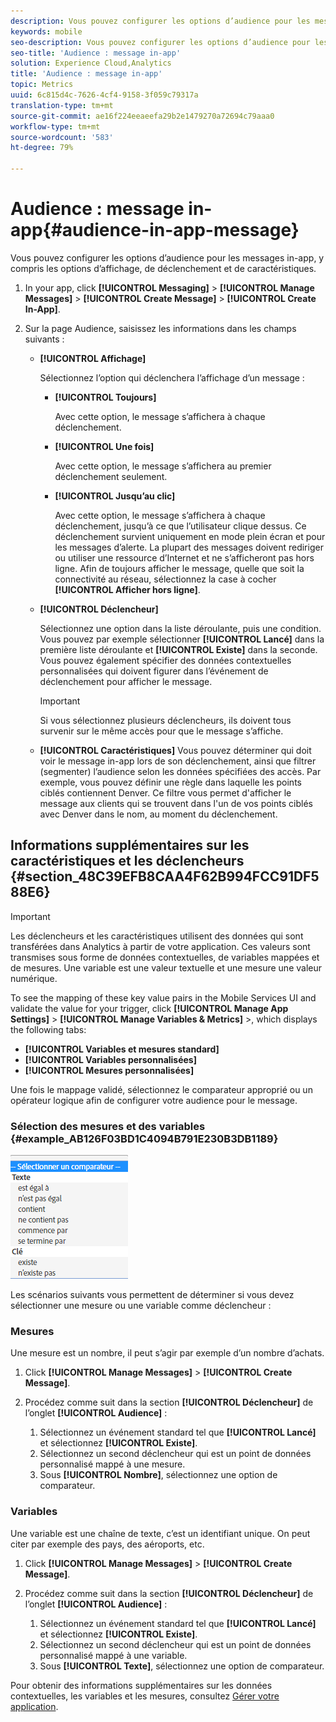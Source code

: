 ```yaml
---
description: Vous pouvez configurer les options d’audience pour les messages in-app, y compris les options d’affichage, de déclenchement et de caractéristiques.
keywords: mobile
seo-description: Vous pouvez configurer les options d’audience pour les messages in-app, y compris les options d’affichage, de déclenchement et de caractéristiques.
seo-title: 'Audience : message in-app'
solution: Experience Cloud,Analytics
title: 'Audience : message in-app'
topic: Metrics
uuid: 6c815d4c-7626-4cf4-9158-3f059c79317a
translation-type: tm+mt
source-git-commit: ae16f224eeaeefa29b2e1479270a72694c79aaa0
workflow-type: tm+mt
source-wordcount: '583'
ht-degree: 79%

---
```



# Audience : message in-app{#audience-in-app-message}

Vous pouvez configurer les options d’audience pour les messages in-app, y compris les options d’affichage, de déclenchement et de caractéristiques.

1. In your app, click **[!UICONTROL Messaging]** > **[!UICONTROL Manage Messages]** > **[!UICONTROL Create Message]** > **[!UICONTROL Create In-App]**.
1. Sur la page Audience, saisissez les informations dans les champs suivants :

   * **[!UICONTROL Affichage]**

      Sélectionnez l’option qui déclenchera l’affichage d’un message :

      * **[!UICONTROL Toujours]**

         Avec cette option, le message s’affichera à chaque déclenchement.

      * **[!UICONTROL Une fois]**

         Avec cette option, le message s’affichera au premier déclenchement seulement.

      * **[!UICONTROL Jusqu’au clic]**

         Avec cette option, le message s’affichera à chaque déclenchement, jusqu’à ce que l’utilisateur clique dessus. Ce déclenchement survient uniquement en mode plein écran et pour les messages d’alerte. La plupart des messages doivent rediriger ou utiliser une ressource d’Internet et ne s’afficheront pas hors ligne. Afin de toujours afficher le message, quelle que soit la connectivité au réseau, sélectionnez la case à cocher **[!UICONTROL Afficher hors ligne]**.
   * **[!UICONTROL Déclencheur]**

      Sélectionnez une option dans la liste déroulante, puis une condition. Vous pouvez par exemple sélectionner **[!UICONTROL Lancé]** dans la première liste déroulante et **[!UICONTROL Existe]** dans la seconde. Vous pouvez également spécifier des données contextuelles personnalisées qui doivent figurer dans l’événement de déclenchement pour afficher le message.

      >[!IMPORTANT]
      >
      >Si vous sélectionnez plusieurs déclencheurs, ils doivent tous survenir sur le même accès pour que le message s’affiche.

   * **[!UICONTROL Caractéristiques]**
Vous pouvez déterminer qui doit voir le message in-app lors de son déclenchement, ainsi que filtrer (segmenter) l’audience selon les données spécifiées des accès. Par exemple, vous pouvez définir une règle dans laquelle les points ciblés contiennent Denver. Ce filtre vous permet d&#39;afficher le message aux clients qui se trouvent dans l&#39;un de vos points ciblés avec Denver dans le nom, au moment du déclenchement.



## Informations supplémentaires sur les caractéristiques et les déclencheurs {#section_48C39EFB8CAA4F62B994FCC91DF588E6}

>[!IMPORTANT]
>
>Les déclencheurs et les caractéristiques utilisent des données qui sont transférées dans Analytics à partir de votre application. Ces valeurs sont transmises sous forme de données contextuelles, de variables mappées et de mesures. Une variable est une valeur textuelle et une mesure une valeur numérique.

To see the mapping of these key value pairs in the Mobile Services UI and validate the value for your trigger, click **[!UICONTROL Manage App Settings]** >  **[!UICONTROL Manage Variables &amp; Metrics]** >, which displays the following tabs:

* **[!UICONTROL Variables et mesures standard]**
* **[!UICONTROL Variables personnalisées]**
* **[!UICONTROL Mesures personnalisées]**

Une fois le mappage validé, sélectionnez le comparateur approprié ou un opérateur logique afin de configurer votre audience pour le message.

### Sélection des mesures et des variables {#example_AB126F03BD1C4094B791E230B3DB1189}

![options de déclenchement](assets/custom_trigger_matcher_options.png)

Les scénarios suivants vous permettent de déterminer si vous devez sélectionner une mesure ou une variable comme déclencheur :

### Mesures

Une mesure est un nombre, il peut s’agir par exemple d’un nombre dʼachats.

1. Click **[!UICONTROL Manage Messages]** > **[!UICONTROL Create Message]**.
1. Procédez comme suit dans la section **[!UICONTROL Déclencheur]** de l’onglet **[!UICONTROL Audience]** :

   1. Sélectionnez un événement standard tel que **[!UICONTROL Lancé]** et sélectionnez **[!UICONTROL Existe]**.
   1. Sélectionnez un second déclencheur qui est un point de données personnalisé mappé à une mesure.
   1. Sous **[!UICONTROL Nombre]**, sélectionnez une option de comparateur.

### Variables

Une variable est une chaîne de texte, c’est un identifiant unique. On peut citer par exemple des pays, des aéroports, etc.

1. Click **[!UICONTROL Manage Messages]** > **[!UICONTROL Create Message]**.
1. Procédez comme suit dans la section **[!UICONTROL Déclencheur]** de l’onglet **[!UICONTROL Audience]** :

   1. Sélectionnez un événement standard tel que **[!UICONTROL Lancé]** et sélectionnez **[!UICONTROL Existe]**.
   1. Sélectionnez un second déclencheur qui est un point de données personnalisé mappé à une variable.
   1. Sous **[!UICONTROL Texte]**, sélectionnez une option de comparateur.

Pour obtenir des informations supplémentaires sur les données contextuelles, les variables et les mesures, consultez [Gérer votre application](/help/using/manage-apps/manage-apps.md).
